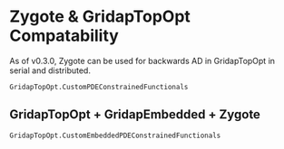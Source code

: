 # Zygote & GridapTopOpt Compatability

As of v0.3.0, Zygote can be used for backwards AD in GridapTopOpt in serial
and distributed.

```@docs
GridapTopOpt.CustomPDEConstrainedFunctionals
```

## GridapTopOpt + GridapEmbedded + Zygote
```@docs
GridapTopOpt.CustomEmbeddedPDEConstrainedFunctionals
```
